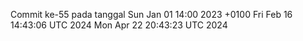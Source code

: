 Commit ke-55 pada tanggal Sun Jan 01 14:00 2023 +0100
Fri Feb 16 14:43:06 UTC 2024
Mon Apr 22 20:43:23 UTC 2024
